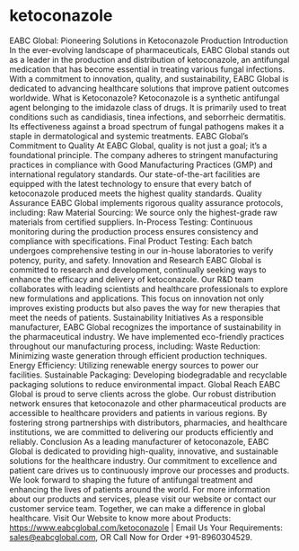 # ketoconazole
 EABC Global: Pioneering Solutions in Ketoconazole Production
Introduction
In the ever-evolving landscape of pharmaceuticals, EABC Global stands out as a leader in the production and distribution of ketoconazole, an antifungal medication that has become essential in treating various fungal infections. With a commitment to innovation, quality, and sustainability, EABC Global is dedicated to advancing healthcare solutions that improve patient outcomes worldwide.
 What is Ketoconazole?
Ketoconazole is a synthetic antifungal agent belonging to the imidazole class of drugs. It is primarily used to treat conditions such as candidiasis, tinea infections, and seborrheic dermatitis. Its effectiveness against a broad spectrum of fungal pathogens makes it a staple in dermatological and systemic treatments.
 EABC Global’s Commitment to Quality
At EABC Global, quality is not just a goal; it’s a foundational principle. The company adheres to stringent manufacturing practices in compliance with Good Manufacturing Practices (GMP) and international regulatory standards. Our state-of-the-art facilities are equipped with the latest technology to ensure that every batch of ketoconazole produced meets the highest quality standards.
 Quality Assurance
EABC Global implements rigorous quality assurance protocols, including:
Raw Material Sourcing: We source only the highest-grade raw materials from certified suppliers.
In-Process Testing: Continuous monitoring during the production process ensures consistency and compliance with specifications.
Final Product Testing: Each batch undergoes comprehensive testing in our in-house laboratories to verify potency, purity, and safety.
 Innovation and Research
EABC Global is committed to research and development, continually seeking ways to enhance the efficacy and delivery of ketoconazole. Our R&D team collaborates with leading scientists and healthcare professionals to explore new formulations and applications. This focus on innovation not only improves existing products but also paves the way for new therapies that meet the needs of patients.
 Sustainability Initiatives
As a responsible manufacturer, EABC Global recognizes the importance of sustainability in the pharmaceutical industry. We have implemented eco-friendly practices throughout our manufacturing process, including:
Waste Reduction: Minimizing waste generation through efficient production techniques.
Energy Efficiency: Utilizing renewable energy sources to power our facilities.
Sustainable Packaging: Developing biodegradable and recyclable packaging solutions to reduce environmental impact.
 Global Reach
EABC Global is proud to serve clients across the globe. Our robust distribution network ensures that ketoconazole and other pharmaceutical products are accessible to healthcare providers and patients in various regions. By fostering strong partnerships with distributors, pharmacies, and healthcare institutions, we are committed to delivering our products efficiently and reliably.
 Conclusion
As a leading manufacturer of ketoconazole, EABC Global is dedicated to providing high-quality, innovative, and sustainable solutions for the healthcare industry. Our commitment to excellence and patient care drives us to continuously improve our processes and products. We look forward to shaping the future of antifungal treatment and enhancing the lives of patients around the world.
For more information about our products and services, please visit our website or contact our customer service team. Together, we can make a difference in global healthcare.
Visit Our Website to know more about Products: https://www.eabcglobal.com/ketoconazole | Email Us Your Requirements: sales@eabcglobal.com, OR Call Now for Order +91-8960304529.
